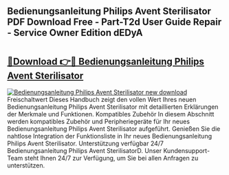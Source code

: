 ## Bedienungsanleitung Philips Avent Sterilisator PDF Download Free - Part-T2d User Guide Repair - Service Owner Edition dEDyA

# <h2><a href="http://df2ioq.blite.top/?on=Bedienungsanleitung+Philips+Avent+Sterilisator">🔗Download 👉🔴 Bedienungsanleitung Philips Avent Sterilisator</a></h2>

[![Bedienungsanleitung Philips Avent Sterilisator new download](https://i.imgur.com/lujVjoI.png)](http://df2ioq.blite.top/?on=Bedienungsanleitung+Philips+Avent+Sterilisator)
Freischaltwert Dieses Handbuch zeigt den vollen Wert Ihres neuen Bedienungsanleitung Philips Avent Sterilisator mit detaillierten Erklärungen der Merkmale und Funktionen. Kompatibles Zubehör In diesem Abschnitt werden kompatibles Zubehör und Peripheriegeräte für Ihr neues Bedienungsanleitung Philips Avent Sterilisator aufgeführt. Genießen Sie die nahtlose Integration der Funktionsliste in Ihr neues Bedienungsanleitung Philips Avent Sterilisator. Unterstützung verfügbar 24/7 Bedienungsanleitung Philips Avent SterilisatorD. Unser Kundensupport-Team steht Ihnen 24/7 zur Verfügung, um Sie bei allen Anfragen zu unterstützen.
